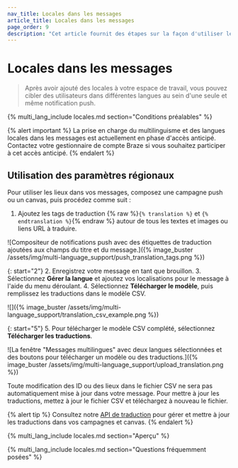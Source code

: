 ```yaml
---
nav_title: Locales dans les messages
article_title: Locales dans les messages
page_order: 9
description: "Cet article fournit des étapes sur la façon d'utiliser les locales dans vos notifications push."
---
```


# Locales dans les messages

> Après avoir ajouté des locales à votre espace de travail, vous pouvez cibler des utilisateurs dans différentes langues au sein d'une seule et même notification push.

{% multi_lang_include locales.md section="Conditions préalables" %}

{% alert important %}
La prise en charge du multilinguisme et des langues locales dans les messages est actuellement en phase d'accès anticipé. Contactez votre gestionnaire de compte Braze si vous souhaitez participer à cet accès anticipé.
{% endalert %}

## Utilisation des paramètres régionaux

Pour utiliser les lieux dans vos messages, composez une campagne push ou un canvas, puis procédez comme suit :

1. Ajoutez les tags de traduction {% raw %}`{% translation %}` et `{% endtranslation %}`{% endraw %} autour de tous les textes et images ou liens URL à traduire.

![Compositeur de notifications push avec des étiquettes de traduction ajoutées aux champs du titre et du message.]({% image_buster /assets/img/multi-language_support/push_translation_tags.png %})

{: start="2"}
2\. Enregistrez votre message en tant que brouillon.
3\. Sélectionnez **Gérer la langue** et ajoutez vos localisations pour le message à l'aide du menu déroulant.
4\. Sélectionnez **Télécharger le modèle**, puis remplissez les traductions dans le modèle CSV.

![]({% image_buster /assets/img/multi-language_support/translation_csv_example.png %})

{: start="5"}
5\. Pour télécharger le modèle CSV complété, sélectionnez **Télécharger les traductions**. 

![La fenêtre "Messages multilingues" avec deux langues sélectionnées et des boutons pour télécharger un modèle ou des traductions.]({% image_buster /assets/img/multi-language_support/upload_translation.png %})

Toute modification des ID ou des lieux dans le fichier CSV ne sera pas automatiquement mise à jour dans votre message. Pour mettre à jour les traductions, mettez à jour le fichier CSV et téléchargez à nouveau le fichier.

{% alert tip %}
Consultez notre [API de traduction]({{site.baseurl}}/api/endpoints/translations) pour gérer et mettre à jour les traductions dans vos campagnes et canvas.
{% endalert %}

{% multi_lang_include locales.md section="Aperçu" %}

{% multi_lang_include locales.md section="Questions fréquemment posées" %}
